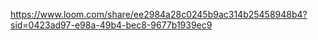 https://www.loom.com/share/ee2984a28c0245b9ac314b25458948b4?sid=0423ad97-e98a-49b4-bec8-9677b1939ec9

